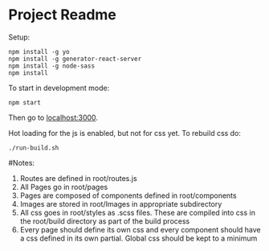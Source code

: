 # Project Readme

Setup:

```shell
npm install -g yo
npm install -g generator-react-server
npm install -g node-sass
npm install
```

To start in development mode:

```shell
npm start
```
Then go to [localhost:3000](http://localhost:3000/).

Hot loading for the js is enabled, but not for css yet. To rebuild css do:

```shell
./run-build.sh
```

#Notes:

1. Routes are defined in root/routes.js
2. All Pages go in root/pages
3. Pages are composed of components defined in root/components
4. Images are stored in root/Images in appropriate subdirectory
5. All css goes in root/styles as .scss files. These are compiled into css in the root/build directory as part of the build process
6. Every page should define its own css and every component should have a css defined in its own partial. Global css should be kept to a minimum
